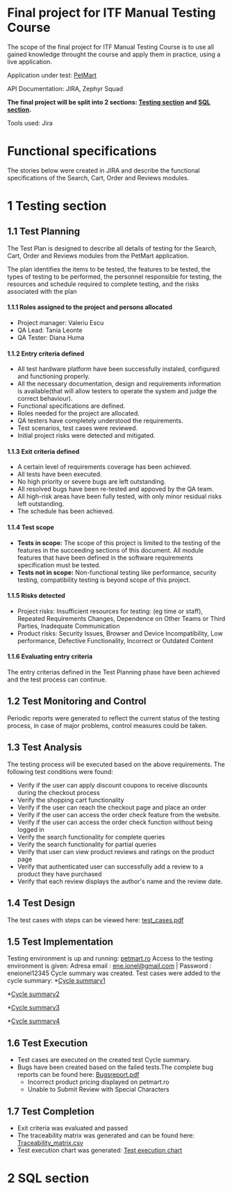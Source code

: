 # Final project for ITF Manual Testing Course

The scope of the final project for ITF Manual Testing Course is to use all gained knowledge throught the course and apply them in practice, using a live application. 

Application under test: [PetMart](https://www.petmart.ro/)

API Documentation: JIRA, Zephyr Squad

**The final project will be split into 2 sections: [Testing section](https://github.com/dianahuma/Proiect-practic-testare-manuala-/edit/main/README.md#1-testing-section) and [SQL section](https://github.com/dianahuma/Proiect-practic-testare-manuala-/edit/main/README.md#2-sql-section).**

Tools used: Jira 

# Functional specifications

The stories below were created in JIRA and describe the functional specifications of the Search, Cart, Order and Reviews modules.



# 1 Testing section

## 1.1 Test Planning

The Test Plan is designed to describe all details of testing for the Search, Cart, Order and Reviews modules from the PetMart application. 

The plan identifies the items to be tested, the features to be tested, the types of testing to be performed, the personnel responsible for testing, the resources and schedule required to complete testing, and the risks associated with the plan

#### 1.1.1 Roles assigned to the project and persons allocated
* Project manager: Valeriu Escu 
* QA Lead: Tania Leonte 
* QA Tester: Diana Huma 

#### 1.1.2 Entry criteria defined
* All test hardware platform have been successfully instaled, configured and functioning properly.
* All the necessary documentation, design and requirements information is available(that will allow testers to operate the system and judge the correct behaviour).
* Functional specifications are defined.
* Roles needed for the project are allocated.
* QA testers have completely understood the requirements.
* Test scenarios, test cases were reviewed.
* Initial project risks were detected and mitigated.

#### 1.1.3 Exit criteria defined
* A certain level of requirements coverage has been achieved.
* All tests have been executed.
* No high priority or severe bugs are left outstanding.
* All resolved bugs have been re-tested and appoved by the QA team.
* All high-risk areas have been fully tested, with only minor residual risks left outstanding.
* The schedule has been achieved.
#### 1.1.4 Test scope

* __Tests in scope:__ The scope of this project is limited to the testing of the features in the succeeding sections of this document. All module features that have been defined in the software requirements specification must be tested.
* __Tests not in scope:__ Non-functional testing like performance, security testing, compatibility testing is beyond scope of this project.

#### 1.1.5 Risks detected

* Project risks: Insufficient resources for testing: (eg time or staff), Repeated Requirements Changes, Dependence on Other Teams or Third Parties, Inadequate Communication 
* Product risks: Security Issues, Browser and Device Incompatibility, Low performance, Defective Functionality, Incorrect or Outdated Content

#### 1.1.6 Evaluating entry criteria

The entry criterias defined in the Test Planning phase have been achieved and the test process can continue. 

## 1.2 Test Monitoring and Control

Periodic reports were generated to reflect the current status of the testing process, in case of major problems, control measures could be taken.

## 1.3 Test Analysis

The testing process will be executed based on the above requirements. The following test conditions were found:
 * Verify if the user can apply discount coupons to receive discounts during the checkout process
 * Verify the shopping cart functionality
 * Verify if the user can reach the checkout page and place an order
 * Verify if the user can access the order check feature from the website.
 * Verify if the user can access the order check function without being logged in
 * Verify the search functionality for complete queries
 * Verify the search functionality for partial queries
 * Verify that user can view product reviews and ratings on the product page
 * Verify that authenticated user can successfully add a review to a product they have purchased
 * Verify that each review displays the author's name and the review date.

## 1.4 Test Design

The test cases with steps can be viewed here: [test_cases.pdf](https://github.com/dianahuma/Proiect-practic-testare-manuala-/blob/main/test%20cases.pdf)

## 1.5 Test Implementation

Testing environment is up and running: [petmart.ro](https://www.petmart.ro/)
Access to the testing environment is given: Adresa email : ene.ionel@gmail.com  | Password : eneionel12345
Cycle summary was created.
Test cases were added to the cycle summary: 
*[Cycle summary1](https://github.com/dianahuma/Proiect-practic-testare-manuala-/blob/main/CS1.PNG)

*[Cycle summary2](https://github.com/dianahuma/Proiect-practic-testare-manuala-/blob/main/CS2.PNG)

*[Cycle summary3](https://github.com/dianahuma/Proiect-practic-testare-manuala-/blob/main/CS3.PNG)

*[Cycle summary4](https://github.com/dianahuma/Proiect-practic-testare-manuala-/blob/main/CS4.PNG)


## 1.6 Test Execution

* Test cases are executed on the created test Cycle summary.
* Bugs have been created based on the failed tests.The complete bug reports can be found here: [Bugsreport.pdf](https://github.com/dianahuma/Proiect-practic-testare-manuala-/blob/main/Bugsreport.pdf)
    *   Incorrect product pricing displayed on petmart.ro
    *   Unable to Submit Review with Special Characters


## 1.7 Test Completion

* Exit criteria was evaluated and passed
* The traceability matrix was generated and can be found here: [Traceability_matrix.csv](https://github.com/dianahuma/Proiect-practic-testare-manuala-/blob/main/Forward%20Traceability_22_9_2023%20(2).csv)
* Test execution chart was generated: [Test execution chart](https://github.com/dianahuma/Proiect-practic-testare-manuala-/blob/main/Test%20execution%20chart.png)

# 2 SQL section
